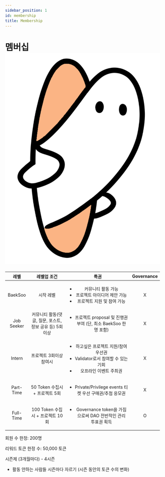 ```yaml
---
sidebar_position: 1
id: membership
title: Membership
---
```


# 멤버십 ![ilzom_next](../../static/img/ilzom_orange.png)

| 레벨 | 레벨업 조건 |   특권 |  Governance |
:----:|  :----: | :----: |    :----:   |
   BaekSoo  | 시작 레벨    | <ul><li>커뮤니티 활동 가능</li><li>프로젝트 아이디어 제안 가능</li> <li>프로젝트 지원 및 참여 가능</li></ul>  |       X     |
   Job Seeker  | 커뮤니티 활동(댓글, 질문, 포스트, 정보 공유 등) 5회 이상   | <ul><li>프로젝트 proposal 및 진행권 부여 (단, 최소 BaekSoo 한명 포함)</li></ul>        |   X
   Intern  | 프로젝트 3회이상 참여시 |  <ul><li>하고싶은 프로젝트 지원/참여 우선권</li><li>Validator로서 참여할 수 있는 기회</li><li>오프라인 이벤트 주최권</li></ul>|  X
   Part-Time | 50 Token 수집시 + 프로젝트 5회 | <ul><li>Private/Privilege events 티켓 우선 구매권/추첨 응모권</li></ul> | X 
   Full-Time | 100 Token 수집시 + 프로젝트 10회| <ul><li>Governance token을 가짐으로써 DAO 전반적인 관리 투표권 획득</li></ul> | O 

회원 수 한정: 200명 

리워드 토큰 한정 수: 50,000 토큰

시즌제 (3개월마다) - 4시즌
   - 활동 안하는 사람들 시즌마다 자르기 (시즌 동안의 토큰 수의 변화)